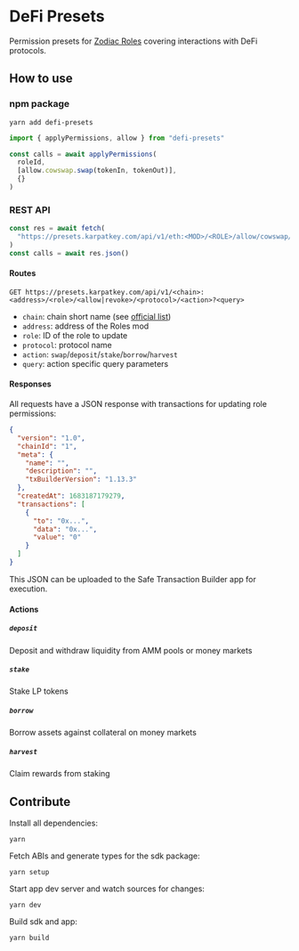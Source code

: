 # DeFi Presets

Permission presets for [Zodiac Roles](https://github.com/gnosis/zodiac-modifier-roles) covering interactions with DeFi protocols.

## How to use

### npm package

```
yarn add defi-presets
```

```typescript
import { applyPermissions, allow } from "defi-presets"

const calls = await applyPermissions(
  roleId,
  [allow.cowswap.swap(tokenIn, tokenOut)],
  {}
)
```

### REST API

```typescript
const res = await fetch(
  "https://presets.karpatkey.com/api/v1/eth:<MOD>/<ROLE>/allow/cowswap/swap?in=<TOKEN_IN>&out=<TOKEN_OUT>"
)
const calls = await res.json()
```

#### Routes

```
GET https://presets.karpatkey.com/api/v1/<chain>:<address>/<role>/<allow|revoke>/<protocol>/<action>?<query>
```

- `chain`: chain short name (see [official list](https://github.com/ethereum-lists/chains))
- `address`: address of the Roles mod
- `role`: ID of the role to update
- `protocol`: protocol name
- `action`: `swap`/`deposit`/`stake`/`borrow`/`harvest`
- `query`: action specific query parameters

#### Responses

All requests have a JSON response with transactions for updating role permissions:

```json
{
  "version": "1.0",
  "chainId": "1",
  "meta": {
    "name": "",
    "description": "",
    "txBuilderVersion": "1.13.3"
  },
  "createdAt": 1683187179279,
  "transactions": [
    {
      "to": "0x...",
      "data": "0x...",
      "value": "0"
    }
  ]
}
```

This JSON can be uploaded to the Safe Transaction Builder app for execution.

#### Actions

##### `deposit`

Deposit and withdraw liquidity from AMM pools or money markets

##### `stake`

Stake LP tokens

##### `borrow`

Borrow assets against collateral on money markets

##### `harvest`

Claim rewards from staking

## Contribute

Install all dependencies:

```
yarn
```

Fetch ABIs and generate types for the sdk package:

```
yarn setup
```

Start app dev server and watch sources for changes:

```
yarn dev
```

Build sdk and app:

```
yarn build
```
